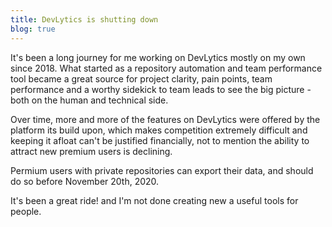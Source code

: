 ```yaml
---
title: DevLytics is shutting down
blog: true
---
```


It's been a long journey for me working on DevLytics mostly on my own since 2018. What started as a repository automation and team performance tool became a great source for project clarity, pain points, team performance and a worthy sidekick to team leads to see the big picture - both on the human and technical side.

Over time, more and more of the features on DevLytics were offered by the platform its build upon, which makes competition extremely difficult and keeping it afloat can't be justified financially, not to mention the ability to attract new premium users is declining. 

Permium users with private repositories can export their data, and should do so before November 20th, 2020. 

It's been a great ride! and I'm not done creating new a useful tools for people.
